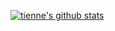[![tienne's github stats](https://github-readme-stats.vercel.app/api?username=tienne&show_icons=true&theme=dracula)](https://github.com/anuraghazra/github-readme-stats)

